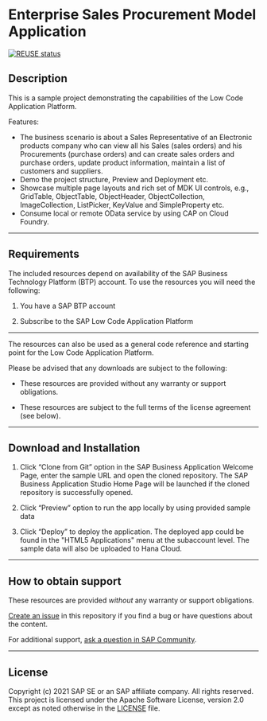 # Enterprise Sales Procurement Model Application

[![REUSE status](https://api.reuse.software/badge/github.com/SAP-samples/btp-lcnc-espm)](https://api.reuse.software/info/github.com/SAP-samples/btp-lcnc-espm)

## Description

This is a sample project demonstrating the capabilities of the Low Code Application Platform.

Features:

- The business scenario is about a Sales Representative of an Electronic products company who can view all his Sales (sales orders) and his Procurements (purchase orders) and can create sales orders and purchase orders, update product information, maintain a list of customers and suppliers.
- Demo the project structure, Preview and Deployment etc.
- Showcase multiple page layouts and rich set of MDK UI controls, e.g., GridTable, ObjectTable, ObjectHeader, ObjectCollection, ImageCollection, ListPicker, KeyValue and SimpleProperty etc.
- Consume local or remote OData service by using CAP on Cloud Foundry.

***

## Requirements

The included resources depend on availability of the SAP Business Technology Platform (BTP) account. To use the resources you will need the following:
1. You have a SAP BTP account

2. Subscribe to the SAP Low Code Application Platform

***

The resources can also be used as a general code reference and starting point for the Low Code Application Platform.

Please be advised that any downloads are subject to the following:

* These resources are provided without any warranty or support obligations.

* These resources are subject to the full terms of the license agreement (see below).

***

## Download and Installation

1. Click “Clone from Git” option in the SAP Business Application Welcome Page, enter the sample URL and open the cloned repository. The SAP Business Application Studio Home Page will be launched if the cloned repository is successfully opened.

2. Click “Preview” option to run the app locally by using provided sample data

3. Click “Deploy” to deploy the application. The deployed app could be found in the "HTML5 Applications" menu at the subaccount level. The sample data will also be uploaded to Hana Cloud.

***

## How to obtain support

These resources are provided *without* any warranty or support obligations.

[Create an issue](https://github.com/SAP-samples/btp-lcnc-espm/issues) in this repository if you find a bug or have questions about the content. 

For additional support, [ask a question in SAP Community](https://answers.sap.com/questions/ask.html). 

***

## License
Copyright (c) 2021 SAP SE or an SAP affiliate company. All rights reserved. This project is licensed under the Apache Software License, version 2.0 except as noted otherwise in the [LICENSE](LICENSES/Apache-2.0.txt) file.
